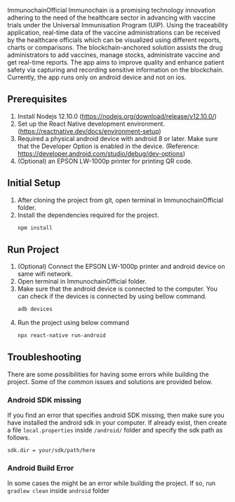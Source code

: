  ImmunochainOfficial
 Immunochain is a promising technology innovation adhering to the need of the healthcare sector in advancing with vaccine trials under the Universal Immunisation Program (UIP).  Using the traceability application, real-time data of the vaccine administrations can be received by the healthcare officials which can be visualized using different reports, charts or comparisons. The blockchain-anchored solution assists the drug administrators to add vaccines, manage stocks, administrate vaccine and get real-time reports. The app aims to improve quality and enhance patient safety via capturing and recording sensitive information on the blockchain. Currently, the app runs only on android device and not on ios.

## Prerequisites
1. Install Nodejs 12.10.0 (https://nodejs.org/download/release/v12.10.0/)
2. Set up the React Native development environment. (https://reactnative.dev/docs/environment-setup)
3. Required a physical android device with android 8 or later. Make sure that the Developer Option is enabled in the device. (Reference: https://developer.android.com/studio/debug/dev-options)
4. (Optional) an EPSON LW-1000p printer for printing QR code.

## Initial Setup
1. After cloning the project from git, open terminal in ImmunochainOfficial folder.
2. Install the dependencies required for the project.
    ```bash
    npm install
    ```

## Run Project
1. (Optional) Connect the EPSON LW-1000p printer and android device on same wifi network.
2. Open terminal in ImmunochainOfficial folder.
3. Make sure that the android device is connected to the computer. You can check if the devices is connected by using bellow command.
    ```bash
    adb devices
    ```
4. Run the project using below command
    ```bash
    npx react-native run-android
    ```
## Troubleshooting
There are some possibilities for having some errors while building the project. Some of the common issues and solutions are provided below.

### Android SDK missing
If you find an error that specifies android SDK missing, then make sure you have installed the android sdk in your computer. If already exist, then create a file `local.properties` inside `/android/` folder and specify the sdk path as follows.
```code
sdk.dir = your/sdk/path/here
```

### Android Build Error
In some cases the might be an error while building the project. If so, run `gradlew clean` inside `android` folder